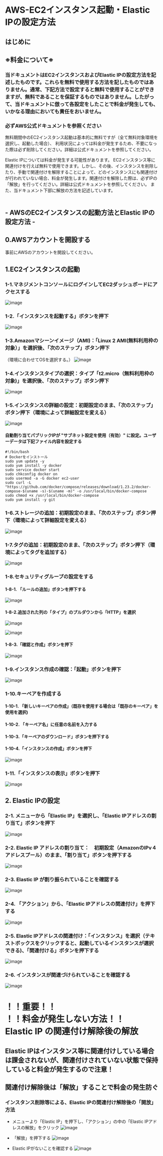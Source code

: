 # AWS-EC2インスタンス起動・Elastic IPの設定方法

## はじめに
## ※料金について※

### 当ドキュメントはEC2インスタンスおよびElastic IPの設定方法を記述したものです。これらを無料で使用する方法を記したものではありません。通常、下記方法で設定すると無料で使用することができますが、無料であることを保証するものではありません。したがって、当ドキュメントに倣って各設定をしたことで料金が発生しても、いかなる理由においても責任をおいません。

### 必ずAWS公式ドキュメントを参照ください


無料期間中のEC2インスタンス起動は基本的に無料ですが（全て無料対象環境を選択し、起動した場合）、
利用状況によっては料金が発生するため、不要になった際は必ず削除してください。詳細は公式ドキュメントを参照してください。

Elastic IPについては料金が発生する可能性があります。
EC2インスタンス等に関連付けを行えば無料で使用できます。しかし、その後、インスタンスを削除したり、手動で関連付けを解除することによって、どのインスタンスにも関連付けが行われていない場合、料金が発生します。関連付けを解除した際は、必ずIPの「解放」を行ってください。詳細は公式ドキュメントを参照してください。
また、当ドキュメント下部に解放の方法を記述しています。
<br>
<br>


## - AWSのEC2インスタンスの起動方法とElastic IPの設定方法 -

## 0.AWSアカウントを開設する
事前にAWSのアカウントを開設してください。
<br>

## 1.EC2インスタンスの起動
### 1-1.マネジメントコンソールにログインしてEC2ダッシュボードにアクセスする
![image](https://user-images.githubusercontent.com/66664167/92108283-15c8c780-ee22-11ea-88d1-2f34b653d8e6.png)

### 1-2.「インスタンスを起動する」ボタンを押下
![image](https://user-images.githubusercontent.com/66664167/92108417-4c9edd80-ee22-11ea-9883-474054b16d48.png)

### 1-3.Amazonマシーンイメージ（AMI)：「Linux 2 AMI(無料利用枠の対象）」を選択後、「次のステップ」ボタン押下
（環境に合わせてOSを選択する。）
![image](https://user-images.githubusercontent.com/66664167/92108528-8374f380-ee22-11ea-8b50-a60c77c2c3b3.png)

### 1-4.インスタンスタイプの選択：タイプ「t2.micro（無料利用枠の対象)」を選択後、「次のステップ」ボタン押下
![image](https://user-images.githubusercontent.com/66664167/92108904-0a29d080-ee23-11ea-8142-edc28e4add7a.png)

### 1-5.インスタンスの詳細の設定：初期設定のまま、「次のステップ」ボタン押下（環境によって詳細設定を変える）
![image](https://user-images.githubusercontent.com/66664167/122140678-cf12fe00-ce86-11eb-9463-9aebc36b540d.png)

#### 自動割り当てパブリックIPが "サブネット設定を使用（有効）" に設定。ユーザーデータは下記ファイル内容を設定する

```
#!/bin/bash
# Dockerをインストール
sudo yum update -y
sudo yum install -y docker
sudo service docker start
sudo chkconfig docker on
sudo usermod -a -G docker ec2-user
sudo curl -L "https://github.com/docker/compose/releases/download/1.23.2/docker-compose-$(uname -s)-$(uname -m)" -o /usr/local/bin/docker-compose
sudo chmod +x /usr/local/bin/docker-compose
sudo yum install -y git
```

### 1-6.ストレージの追加：初期設定のまま、「次のステップ」ボタン押下（環境によって詳細設定を変える）
![image](https://user-images.githubusercontent.com/66664167/92109483-11051300-ee24-11ea-9b22-256e3d79e4e2.png)

### 1-7.タグの追加：初期設定のまま、「次のステップ」ボタン押下（環境によってタグを追加する）
![image](https://user-images.githubusercontent.com/66664167/92109589-41e54800-ee24-11ea-8c03-83ae4155308e.png)

### 1-8.セキュリティグループの設定をする
#### 1-8-1. 「ルールの追加」ボタンを押下する
![image](https://user-images.githubusercontent.com/66664167/92109703-76f19a80-ee24-11ea-940d-2c02e7d7a85d.png)

#### 1-8-2.追加された列の「タイプ」のプルダウンから「HTTP」を選択

![image](https://user-images.githubusercontent.com/66664167/92109843-b4eebe80-ee24-11ea-9d2c-237a31b0437e.png)


![image](https://user-images.githubusercontent.com/66664167/92109875-bd46f980-ee24-11ea-8cd5-6113a7ad7c76.png)

#### 1-8-3.「確認と作成」ボタンを押下

![image](https://user-images.githubusercontent.com/66664167/92109909-c8018e80-ee24-11ea-9ee5-fb7a1def0894.png)

### 1-9.インスタンス作成の確認：「起動」ボタンを押下
![image](https://user-images.githubusercontent.com/66664167/92110145-3c3c3200-ee25-11ea-9fb7-47dd699a3acf.png)


### 1-10.キーペアを作成する
#### 1-10-1. 「新しいキーペアの作成」（既存を使用する場合は「既存のキーペア」を使用を選択)
#### 1-10-2. 「キーペア名」に任意の名前を入力する
#### 1-10-3.「キーペアのダウンロード」ボタンを押下する
#### 1-10-4.「インスタンスの作成」ボタンを押下

![image](https://user-images.githubusercontent.com/60914189/122027914-7865df80-ce06-11eb-9753-1aa4602e51c2.png)

### 1-11.「インスタンスの表示」ボタンを押下
![image](https://user-images.githubusercontent.com/66664167/92112724-33e5f600-ee29-11ea-86cf-ed16968d6d2b.png)


## 2. Elastic IPの設定
### 2-1. メニューから「Elastic IP」を選択し、「Elastic IPアドレスの割り当て」ボタンを押下
![image](https://user-images.githubusercontent.com/66664167/92112122-47dd2800-ee28-11ea-8683-4a1de647ccd3.png)

### 2-2. Elastic IP アドレスの割り当て：　初期設定（AmazonのIPv４アドレスプール）のまま、「割り当て」ボタンを押下する
![image](https://user-images.githubusercontent.com/66664167/92112345-9a1e4900-ee28-11ea-9f41-8834faa54ca9.png)

### 2-3. Elastic IP が割り振られていることを確認する
![image](https://user-images.githubusercontent.com/66664167/92112535-e5d0f280-ee28-11ea-8291-3a7acc0967fb.png)

### 2-4. 「アクション」から、「Elastic IPアドレスの関連付け」を押下する
![image](https://user-images.githubusercontent.com/66664167/92113430-41e84680-ee2a-11ea-83ff-830fd8cb43b6.png)

### 2-5. Elastic IPアドレスの関連付け：「インスタンス」を選択（テキストボックスをクリックすると、起動しているインスタンスが選択できる)、「関連付ける」ボタンを押下する
![image](https://user-images.githubusercontent.com/66664167/92117681-77902e00-ee30-11ea-81d0-f40795866971.png)

### 2-6. インスタンスが関連づけられていることを確認する
![image](https://user-images.githubusercontent.com/66664167/92114421-c4bdd100-ee2b-11ea-8216-67b5d62ecb85.png)


# ！！重要！！　<br>！！料金が発生しない方法！！　　<br>Elastic IP の関連付け解除後の解放
## Elastic IPはインスタンス等に関連付けしている場合は課金されないが、関連付けされていない状態で保持していると料金が発生するので注意！
## 関連付け解除後は「解放」することで料金の発生防ぐ

### インスタンス削除等による、Elastic IPの関連付け解除後の「開放」方法
- メニューより「Elastic IP」を押下し、「アクション」の中の「Elastic IPアドレスの解放」をクリック
![image](https://user-images.githubusercontent.com/66664167/92121104-dd7eb480-ee34-11ea-8f00-f93ec0b48307.png)

- 「解放」を押下する
![image](https://user-images.githubusercontent.com/66664167/92118659-bb376780-ee31-11ea-8944-77d92193265e.png)

- Elastic IPがないことを確認する
![image](https://user-images.githubusercontent.com/66664167/92118981-1ff2c200-ee32-11ea-93a7-bead0ec9d444.png)
